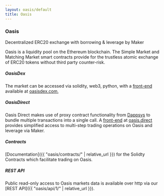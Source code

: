 ```yaml
---
layout: oasis/default
title: Oasis
---
```


### Oasis

<p class="lead">
  Decentralized ERC20 exchange with borrowing & leverage by Maker
</p>

Oasis is a liquidity pool on the Ethereum blockchain. The Simple Market and
Matching Market smart contracts provide for the trustless atomic exchange of
ERC20 tokens without third party counter-risk.

##### OasisDex

The market can be accessed via solidity, web3, python, with a
[front-end](https://github.com/OasisDEX/oasis) available at
[oasisdex.com](https://oasisdex.com),

##### OasisDirect

Oasis Direct makes use of proxy contract functionality from
[Dappsys](https://dapp.tools/dappsys) to bundle multiple transactions into a
single call. A [front-end](https://github.com/OasisDEX/oasis-direct-base) at
[oasis.direct](https://oasis.direct) provides simplified access to multi-step
trading operations on Oasis and leverage via Maker.

##### Contracts

[Documentation]({{ "oasis/contracts/" | relative_url }}) for the Solidty Contracts which facilitate trading on Oasis.

##### REST API

Public read-only access to Oasis markets data is available over http via our
[REST API]({{ "oasis/api/1/" | relative_url }}).
